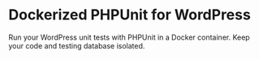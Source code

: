 # Dockerized PHPUnit for WordPress

Run your WordPress unit tests with PHPUnit in a Docker container. Keep your
code and testing database isolated.
